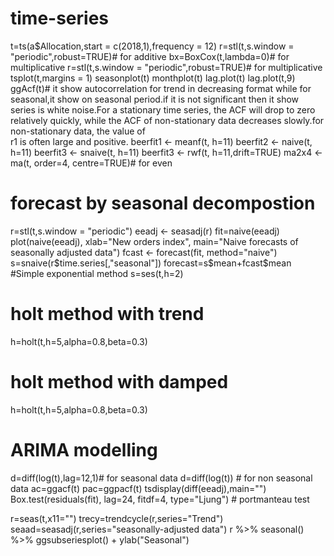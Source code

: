 # time-series

t=ts(a$Allocation,start = c(2018,1),frequency = 12)
r=stl(t,s.window = "periodic",robust=TRUE)# for additive
bx=BoxCox(t,lambda=0)# for multiplicative
r=stl(t,s.window = "periodic",robust=TRUE)# for multiplicative
tsplot(t,margins = 1)
seasonplot(t)
monthplot(t)
lag.plot(t)
lag.plot(t,9)
ggAcf(t)# it show autocorrelation for trend in decreasing format while for seasonal,it show on seasonal period.if it is not significant then it show series is white noise.For a stationary time series, the ACF will drop to zero relatively quickly, while the ACF of non-stationary data decreases slowly.for non-stationary data, the value of  
r1 is often large and positive. 
beerfit1 <- meanf(t, h=11)
beerfit2 <- naive(t, h=11)
beerfit3 <- snaive(t, h=11)
beerfit3 <- rwf(t, h=11,drift=TRUE)
ma2x4 <- ma(t, order=4, centre=TRUE)# for even


# forecast by seasonal decompostion
r=stl(t,s.window = "periodic")
eeadj <- seasadj(r)
fit=naive(eeadj)
plot(naive(eeadj), xlab="New orders index",
  main="Naive forecasts of seasonally adjusted data")
fcast <- forecast(fit, method="naive")
s=snaive(r$time.series[,"seasonal"])
forecast=s$mean+fcast$mean
#Simple exponential method
s=ses(t,h=2)
# holt method with trend
h=holt(t,h=5,alpha=0.8,beta=0.3)
# holt method with damped
h=holt(t,h=5,alpha=0.8,beta=0.3)
# ARIMA modelling
d=diff(log(t),lag=12,1)# for seasonal data
d=diff(log(t)) # for non seasonal data
ac=ggacf(t)
pac=ggpacf(t)
tsdisplay(diff(eeadj),main="")
Box.test(residuals(fit), lag=24, fitdf=4, type="Ljung") # portmanteau test


r=seas(t,x11="")
trecy=trendcycle(r,series="Trend")
seaad=seasadj(r,series="seasonally-adjusted data")
r %>% seasonal() %>% ggsubseriesplot() + ylab("Seasonal")
